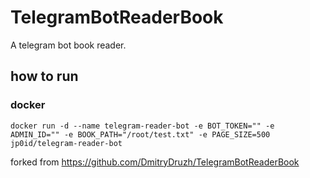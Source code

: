 # TelegramBotReaderBook
A telegram bot book reader. 

## how to run
### docker

```shell
docker run -d --name telegram-reader-bot -e BOT_TOKEN="" -e ADMIN_ID="" -e BOOK_PATH="/root/test.txt" -e PAGE_SIZE=500 jp0id/telegram-reader-bot
```

forked from https://github.com/DmitryDruzh/TelegramBotReaderBook
